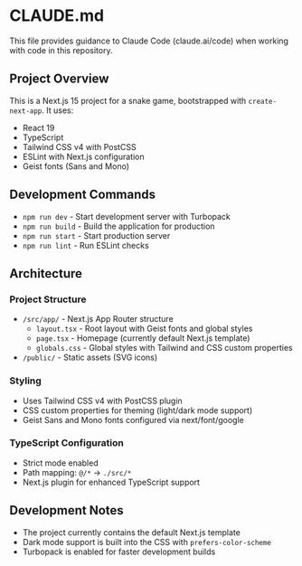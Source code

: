 # CLAUDE.md

This file provides guidance to Claude Code (claude.ai/code) when working with code in this repository.

## Project Overview

This is a Next.js 15 project for a snake game, bootstrapped with `create-next-app`. It uses:
- React 19
- TypeScript
- Tailwind CSS v4 with PostCSS
- ESLint with Next.js configuration
- Geist fonts (Sans and Mono)

## Development Commands

- `npm run dev` - Start development server with Turbopack
- `npm run build` - Build the application for production
- `npm run start` - Start production server
- `npm run lint` - Run ESLint checks

## Architecture

### Project Structure
- `/src/app/` - Next.js App Router structure
  - `layout.tsx` - Root layout with Geist fonts and global styles
  - `page.tsx` - Homepage (currently default Next.js template)
  - `globals.css` - Global styles with Tailwind and CSS custom properties
- `/public/` - Static assets (SVG icons)

### Styling
- Uses Tailwind CSS v4 with PostCSS plugin
- CSS custom properties for theming (light/dark mode support)
- Geist Sans and Mono fonts configured via next/font/google

### TypeScript Configuration
- Strict mode enabled
- Path mapping: `@/*` → `./src/*`
- Next.js plugin for enhanced TypeScript support

## Development Notes

- The project currently contains the default Next.js template
- Dark mode support is built into the CSS with `prefers-color-scheme`
- Turbopack is enabled for faster development builds